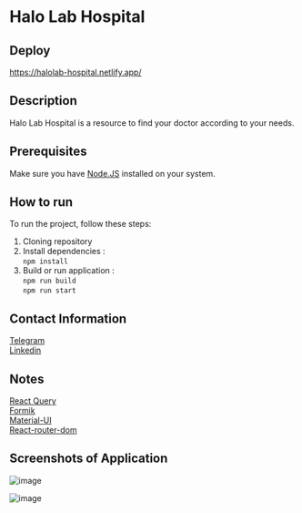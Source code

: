 # Halo Lab Hospital

## Deploy
https://halolab-hospital.netlify.app/

## Description
Halo Lab Hospital is a resource to find your doctor according to your needs.

## Prerequisites
Make sure you have [Node.JS](https://nodejs.org/en) installed on your system.

## How to run
To run the project, follow these steps:
1. Cloning repository
2. Install dependencies :<br/>
`npm install`
3. Build or run application :<br/>
`npm run build`<br/>
`npm run start`

## Contact Information
[Telegram](https://t.me/Nebuddha_Dev)<br/>
[Linkedin](https://www.linkedin.com/in/maksymkuzmych/)

## Notes
[React Query](https://reactdev.ru/libs/react-query/)<br/>
[Formik](https://formik.org/)<br/>
[Material-UI](https://mui.com/)<br/>
[React-router-dom](https://reactrouter.com/en/main)

## Screenshots of Application
![image](https://github.com/MaksymKuzmych/halolab/assets/94698037/e6e0e6ad-d43a-4c07-9fd4-56393e7fa6be)

![image](https://github.com/MaksymKuzmych/halolab/assets/94698037/7d1ee91d-69ce-45be-8dbb-216c64e4b3fc)
